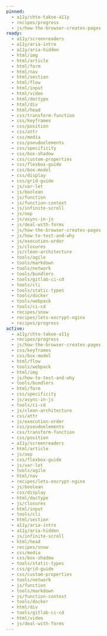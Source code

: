 ```yaml
---
pinned:
  - a11y/chto-takoe-a11y
  - recipes/progress
  - js/how-the-browser-creates-pages
ready:
  - a11y/screenreaders
  - a11y/aria-intro
  - a11y/aria-hidden
  - html/img
  - html/article
  - html/form
  - html/nav
  - html/section
  - html/flow
  - html/input
  - html/video
  - html/doctype
  - html/div
  - html/head
  - css/transform-function
  - css/keyframes
  - css/position
  - css/attr
  - css/media
  - css/pseudoelements
  - css/specificity
  - css/box-shadow
  - css/custom-properties
  - css/flexbox-guide
  - css/box-model
  - css/display
  - css/grid-guide
  - js/var-let
  - js/boolean
  - js/function
  - js/function-context
  - js/infinite-scroll
  - js/oop
  - js/async-in-js
  - js/deal-with-forms
  - js/how-the-browser-creates-pages
  - js/how-to-test-and-why
  - js/execution-order
  - js/closures
  - js/clean-architecture
  - tools/agile
  - tools/markdown
  - tools/network
  - tools/bundlers
  - tools/gitlab-ci-cd
  - tools/cli
  - tools/static-types
  - tools/docker
  - tools/webpack
  - tools/ci-cd
  - recipes/snow
  - recipes/lets-encrypt-nginx
  - recipes/progress
active:
  - a11y/chto-takoe-a11y
  - recipes/progress
  - js/how-the-browser-creates-pages
  - css/keyframes
  - css/box-model
  - html/flow
  - tools/webpack
  - html/img
  - js/how-to-test-and-why
  - tools/bundlers
  - html/form
  - css/specificity
  - js/async-in-js
  - tools/ci-cd
  - js/clean-architecture
  - css/attr
  - js/execution-order
  - css/pseudoelements
  - css/transform-function
  - css/position
  - a11y/screenreaders
  - html/article
  - js/oop
  - css/flexbox-guide
  - js/var-let
  - tools/agile
  - html/nav
  - recipes/lets-encrypt-nginx
  - js/boolean
  - css/display
  - html/doctype
  - js/closures
  - html/input
  - tools/cli
  - html/section
  - a11y/aria-intro
  - a11y/aria-hidden
  - js/infinite-scroll
  - html/head
  - recipes/snow
  - css/media
  - css/box-shadow
  - tools/static-types
  - css/grid-guide
  - css/custom-properties
  - tools/network
  - js/function
  - tools/markdown
  - js/function-context
  - tools/docker
  - html/div
  - tools/gitlab-ci-cd
  - html/video
  - js/deal-with-forms
---
```


